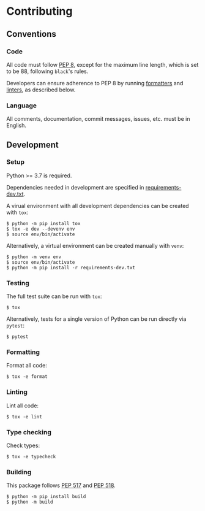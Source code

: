 # Contributing

## Conventions

### Code

All code must follow [PEP 8](https://www.python.org/dev/peps/pep-0008/), except for the maximum line length, which is set to be 88, following `black`'s rules.

Developers can ensure adherence to PEP 8 by running [formatters](#formatting) and [linters](#linting), as described below.

### Language

All comments, documentation, commit messages, issues, etc. must be in English.

## Development

### Setup

Python >= 3.7 is required.

Dependencies needed in development are specified in [requirements-dev.txt](requirements-dev.txt).

A virual environment with all development dependencies can be created with `tox`:

```shell
$ python -m pip install tox
$ tox -e dev --devenv env
$ source env/bin/activate
```

Alternatively, a virtual environment can be created manually with `venv`:

```shell
$ python -m venv env
$ source env/bin/activate
$ python -m pip install -r requirements-dev.txt
```

### Testing

The full test suite can be run with `tox`:

```shell
$ tox
```

Alternatively, tests for a single version of Python can be run directly via `pytest`:

```shell
$ pytest
```

### Formatting

Format all code:

```shell
$ tox -e format
```

### Linting

Lint all code:

```shell
$ tox -e lint
```

### Type checking

Check types:

```shell
$ tox -e typecheck
```

### Building

This package follows [PEP 517](https://www.python.org/dev/peps/pep-0517/) and [PEP 518](https://www.python.org/dev/peps/pep-0518/).

```shell
$ python -m pip install build
$ python -m build
```
